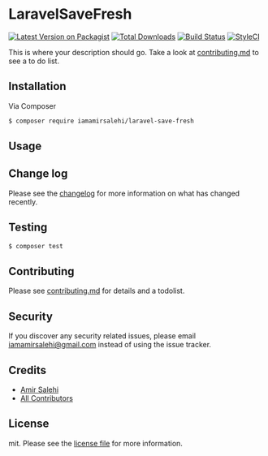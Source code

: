 # LaravelSaveFresh

[![Latest Version on Packagist][ico-version]][link-packagist]
[![Total Downloads][ico-downloads]][link-downloads]
[![Build Status][ico-travis]][link-travis]
[![StyleCI][ico-styleci]][link-styleci]

This is where your description should go. Take a look at [contributing.md](contributing.md) to see a to do list.

## Installation

Via Composer

``` bash
$ composer require iamamirsalehi/laravel-save-fresh
```

## Usage

## Change log

Please see the [changelog](changelog.md) for more information on what has changed recently.

## Testing

``` bash
$ composer test
```

## Contributing

Please see [contributing.md](contributing.md) for details and a todolist.

## Security

If you discover any security related issues, please email iamamirsalehi@gmail.com instead of using the issue tracker.

## Credits

- [Amir Salehi][link-author]
- [All Contributors][link-contributors]

## License

mit. Please see the [license file](license.md) for more information.

[ico-version]: https://img.shields.io/packagist/v/iamamirsalehi/laravel-save-fresh.svg?style=flat-square
[ico-downloads]: https://img.shields.io/packagist/dt/iamamirsalehi/laravel-save-fresh.svg?style=flat-square
[ico-travis]: https://img.shields.io/travis/iamamirsalehi/laravel-save-fresh/master.svg?style=flat-square
[ico-styleci]: https://styleci.io/repos/12345678/shield

[link-packagist]: https://packagist.org/packages/iamamirsalehi/laravel-save-fresh
[link-downloads]: https://packagist.org/packages/iamamirsalehi/laravel-save-fresh
[link-travis]: https://travis-ci.org/iamamirsalehi/laravel-save-fresh
[link-styleci]: https://styleci.io/repos/12345678
[link-author]: https://github.com/iamamirsalehi
[link-contributors]: ../../contributors
